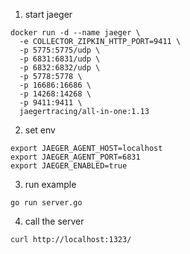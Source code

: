 1. start jaeger
```shell script
docker run -d --name jaeger \
  -e COLLECTOR_ZIPKIN_HTTP_PORT=9411 \
  -p 5775:5775/udp \
  -p 6831:6831/udp \
  -p 6832:6832/udp \
  -p 5778:5778 \
  -p 16686:16686 \
  -p 14268:14268 \
  -p 9411:9411 \
  jaegertracing/all-in-one:1.13

```

2. set env 
```shell script
export JAEGER_AGENT_HOST=localhost
export JAEGER_AGENT_PORT=6831
export JAEGER_ENABLED=true
```

3. run example
```shell script
go run server.go
```

4. call the server
```shell script
curl http://localhost:1323/
```
